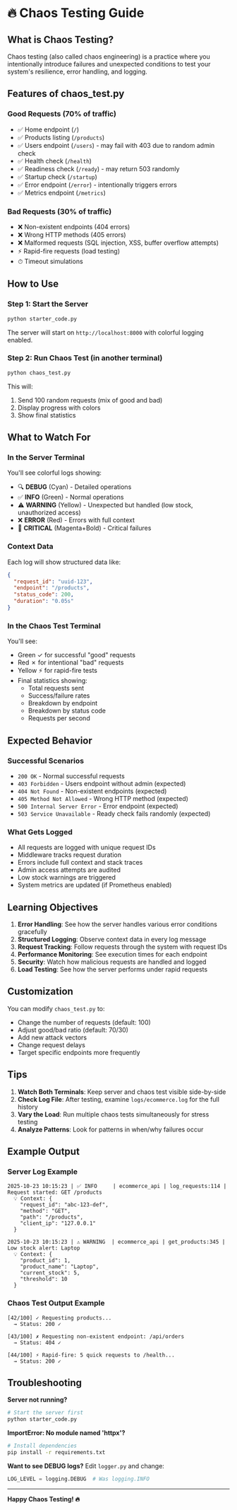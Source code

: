 # 🔥 Chaos Testing Guide

## What is Chaos Testing?

Chaos testing (also called chaos engineering) is a practice where you intentionally introduce failures and unexpected conditions to test your system's resilience, error handling, and logging.

## Features of chaos_test.py

### Good Requests (70% of traffic)
- ✅ Home endpoint (`/`)
- ✅ Products listing (`/products`)
- ✅ Users endpoint (`/users`) - may fail with 403 due to random admin check
- ✅ Health check (`/health`)
- ✅ Readiness check (`/ready`) - may return 503 randomly
- ✅ Startup check (`/startup`)
- ✅ Error endpoint (`/error`) - intentionally triggers errors
- ✅ Metrics endpoint (`/metrics`)

### Bad Requests (30% of traffic)
- ❌ Non-existent endpoints (404 errors)
- ❌ Wrong HTTP methods (405 errors)
- ❌ Malformed requests (SQL injection, XSS, buffer overflow attempts)
- ⚡ Rapid-fire requests (load testing)
- ⏱ Timeout simulations

## How to Use

### Step 1: Start the Server
```bash
python starter_code.py
```

The server will start on `http://localhost:8000` with colorful logging enabled.

### Step 2: Run Chaos Test (in another terminal)
```bash
python chaos_test.py
```

This will:
1. Send 100 random requests (mix of good and bad)
2. Display progress with colors
3. Show final statistics

## What to Watch For

### In the Server Terminal
You'll see colorful logs showing:
- 🔍 **DEBUG** (Cyan) - Detailed operations
- ✅ **INFO** (Green) - Normal operations
- ⚠️ **WARNING** (Yellow) - Unexpected but handled (low stock, unauthorized access)
- ❌ **ERROR** (Red) - Errors with full context
- 🚨 **CRITICAL** (Magenta+Bold) - Critical failures

### Context Data
Each log will show structured data like:
```json
{
  "request_id": "uuid-123",
  "endpoint": "/products",
  "status_code": 200,
  "duration": "0.05s"
}
```

### In the Chaos Test Terminal
You'll see:
- Green ✓ for successful "good" requests
- Red ✗ for intentional "bad" requests
- Yellow ⚡ for rapid-fire tests
- Final statistics showing:
  - Total requests sent
  - Success/failure rates
  - Breakdown by endpoint
  - Breakdown by status code
  - Requests per second

## Expected Behavior

### Successful Scenarios
- `200 OK` - Normal successful requests
- `403 Forbidden` - Users endpoint without admin (expected)
- `404 Not Found` - Non-existent endpoints (expected)
- `405 Method Not Allowed` - Wrong HTTP method (expected)
- `500 Internal Server Error` - Error endpoint (expected)
- `503 Service Unavailable` - Ready check fails randomly (expected)

### What Gets Logged
- All requests are logged with unique request IDs
- Middleware tracks request duration
- Errors include full context and stack traces
- Admin access attempts are audited
- Low stock warnings are triggered
- System metrics are updated (if Prometheus enabled)

## Learning Objectives

1. **Error Handling**: See how the server handles various error conditions gracefully
2. **Structured Logging**: Observe context data in every log message
3. **Request Tracking**: Follow requests through the system with request IDs
4. **Performance Monitoring**: See execution times for each endpoint
5. **Security**: Watch how malicious requests are handled and logged
6. **Load Testing**: See how the server performs under rapid requests

## Customization

You can modify `chaos_test.py` to:
- Change the number of requests (default: 100)
- Adjust good/bad ratio (default: 70/30)
- Add new attack vectors
- Change request delays
- Target specific endpoints more frequently

## Tips

1. **Watch Both Terminals**: Keep server and chaos test visible side-by-side
2. **Check Log File**: After testing, examine `logs/ecommerce.log` for the full history
3. **Vary the Load**: Run multiple chaos tests simultaneously for stress testing
4. **Analyze Patterns**: Look for patterns in when/why failures occur

## Example Output

### Server Log Example
```text
2025-10-23 10:15:23 | ✅ INFO     | ecommerce_api | log_requests:114 | Request started: GET /products
  💡 Context: {
    "request_id": "abc-123-def",
    "method": "GET",
    "path": "/products",
    "client_ip": "127.0.0.1"
  }

2025-10-23 10:15:23 | ⚠️ WARNING  | ecommerce_api | get_products:345 | Low stock alert: Laptop
  💡 Context: {
    "product_id": 1,
    "product_name": "Laptop",
    "current_stock": 5,
    "threshold": 10
  }
```

### Chaos Test Output Example
```text
[42/100] ✓ Requesting products...
  → Status: 200 ✓

[43/100] ✗ Requesting non-existent endpoint: /api/orders
  → Status: 404 ✓

[44/100] ⚡ Rapid-fire: 5 quick requests to /health...
  → Status: 200 ✓
```

## Troubleshooting

**Server not running?**
```bash
# Start the server first
python starter_code.py
```

**ImportError: No module named 'httpx'?**
```bash
# Install dependencies
pip install -r requirements.txt
```

**Want to see DEBUG logs?**
Edit `logger.py` and change:
```python
LOG_LEVEL = logging.DEBUG  # Was logging.INFO
```

---

**Happy Chaos Testing! 🔥**
